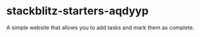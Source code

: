 # stackblitz-starters-aqdyyp

A simple website that allows you to add tasks and mark them as complete.
